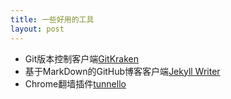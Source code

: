 ```yaml
---
title: 一些好用的工具
layout: post
---
```

* Git版本控制客户端[GitKraken](https://www.gitkraken.com/download)
* 基于MarkDown的GitHub博客客户端[Jekyll Writer](http://jekyllwriter.com/)
* Chrome翻墙插件[tunnello](https://tunnello.com/)